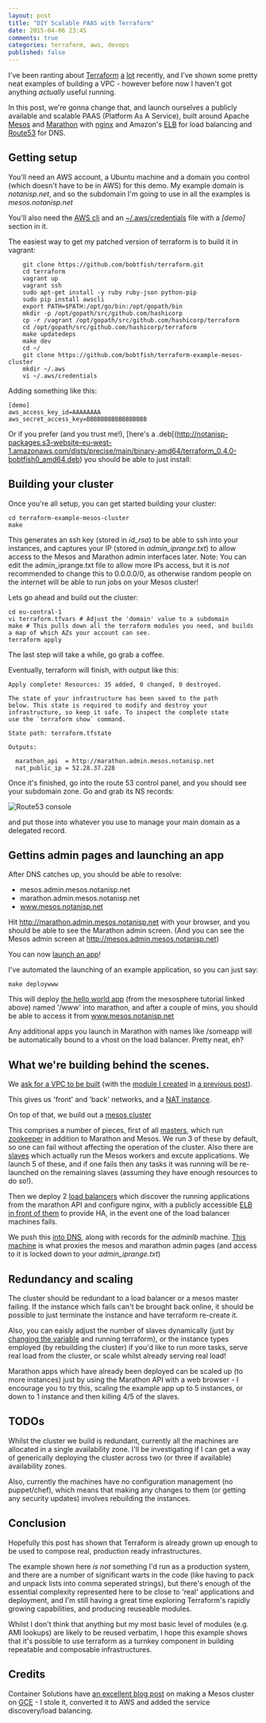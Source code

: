 ```yaml
---
layout: post
title: "DIY Scalable PAAS with Terraform"
date: 2015-04-06 23:45
comments: true
categories: terraform, aws, devops
published: false
---
```


I've been ranting about [Terraform](https://www.terraform.io/) [a](/blog/2015/03/29/terraform-from-the-ground-up/) [lot](/blog/2015/04/03/terraform-0-dot-4-0/) recently, and I've shown some pretty
neat examples of building a VPC - however before now I haven't got anything *actually*
useful running.

In this post, we're gonna change that, and launch ourselves a publicly
available and scalable PAAS (Platform As A Service), built around Apache [Mesos](http://mesos.apache.org/) and [Marathon](https://github.com/mesosphere/marathon)
with [nginx](http://nginx.org/) and Amazon's [ELB](http://aws.amazon.com/elasticloadbalancing/) for load balancing and [Route53](http://aws.amazon.com/route53/) for DNS.

<!-- more -->

## Getting setup

You'll need an AWS account, a Ubuntu machine and a domain you control (which doesn't have to be in AWS) for this demo.
My example domain is _notanisp.net_, and so the subdomain I'm going to use in all the examples is _mesos.notanisp.net_

You'll also need the [AWS cli](http://aws.amazon.com/cli/) and an [~/.aws/credentials](http://docs.aws.amazon.com/cli/latest/userguide/cli-chap-getting-started.html#cli-config-files)
file with a _[demo]_ section in it.

The easiest way to get my patched version of terraform is to build it in vagrant:

```
    git clone https://github.com/bobtfish/terraform.git
    cd terraform
    vagrant up
    vagrant ssh
    sudo apt-get install -y ruby ruby-json python-pip
    sudo pip install awscli
    export PATH=$PATH:/opt/go/bin:/opt/gopath/bin
    mkdir -p /opt/gopath/src/github.com/hashicorp
    cp -r /vagrant /opt/gopath/src/github.com/hashicorp/terraform
    cd /opt/gopath/src/github.com/hashicorp/terraform
    make updatedeps
    make dev
    cd ~/
    git clone https://github.com/bobtfish/terraform-example-mesos-cluster
    mkdir ~/.aws
    vi ~/.aws/credentials
```

Adding something like this:

    [demo]
    aws_access_key_id=AAAAAAAA
    aws_secret_access_key=BBBBBBBBBBBBBBBBB

Or if you prefer (and you trust me!), [here's a .deb[(http://notanisp-packages.s3-website-eu-west-1.amazonaws.com/dists/precise/main/binary-amd64/terraform_0.4.0-bobtfish0_amd64.deb)
you should be able to just install:

## Building your cluster

Once you're all setup, you can get started building your cluster:

```
cd terraform-example-mesos-cluster
make
```

This generates an ssh key (stored in _id_rsa_) to be able to ssh into your instances,
and captures your IP (stored in _admin_iprange.txt_) to allow access to the Mesos and
Marathon admin interfaces later. Note: You can edit the admin_iprange.txt file to
allow more IPs access, but it is *not* recommended to change this to 0.0.0.0/0,
as otherwise random people on the internet will be able to run jobs on your Mesos
cluster!

Lets go ahead and build out the cluster:

```
cd eu-central-1
vi terraform.tfvars # Adjust the 'domain' value to a subdomain
make # This pulls down all the terraform modules you need, and builds a map of which AZs your account can see.
terraform apply
```

The last step will take a while, go grab a coffee.

Eventually, terraform will finish, with output like this:

```
Apply complete! Resources: 35 added, 0 changed, 0 destroyed.

The state of your infrastructure has been saved to the path
below. This state is required to modify and destroy your
infrastructure, so keep it safe. To inspect the complete state
use the `terraform show` command.

State path: terraform.tfstate

Outputs:

  marathon_api  = http://marathon.admin.mesos.notanisp.net
  nat_public_ip = 52.28.37.228
```

Once it's finished, go into the route 53 control panel, and you should see your subdomain zone.
Go and grab its NS records:

![Route53 console](https://raw.githubusercontent.com/bobtfish/terraform-example-mesos-cluster/master/route53.png)

and put those into whatever you use to manage your main domain as a delegated record.

## Gettins admin pages and launching an app

After DNS catches up, you should be able to resolve:

  * mesos.admin.mesos.notanisp.net
  * marathon.admin.mesos.notanisp.net
  * www.mesos.notanisp.net

Hit http://marathon.admin.mesos.notanisp.net with your browser, and you should be able to see the
Marathon admin screen. (And you can see the Mesos admin screen at http://mesos.admin.mesos.notanisp.net)

You can now [launch an app](https://mesosphere.com/docs/tutorials/run-services-with-marathon)!

I've automated the launching of an example application, so you can just say:

    make deploywww

This will deploy [the hello world app](https://github.com/bobtfish/terraform-example-mesos-cluster/blob/master/eucentral1-demo/marathon_www.json)
 (from the mesosphere tutorial linked above) named '/www'
into marathon, and after a couple of mins, you should be able to access it from www.mesos.notanisp.net

Any additional apps you launch in Marathon with names like /someapp will be automatically bound
to a vhost on the load balancer. Pretty neat, eh?

## What we're building behind the scenes.

We [ask for a VPC to be built](https://github.com/bobtfish/terraform-example-mesos-cluster/blob/master/eucentral1-demo/vpc.tf)
(with the [module I created](https://github.com/bobtfish/terraform-vpc-nat) in [a previous post](http://bobtfish.github.io/blog/2015/03/29/terraform-from-the-ground-up/)).

This gives us 'front' and 'back' networks, and a [NAT instance](http://docs.aws.amazon.com/AmazonVPC/latest/UserGuide/VPC_NAT_Instance.html).

On top of that, we build out a [mesos cluster](https://github.com/bobtfish/terraform-example-mesos-cluster/blob/master/eucentral1-demo/mesos.tf)

This comprises a number of pieces, first of all [masters](https://github.com/bobtfish/tf_aws_mesos/blob/master/mesos_master/master.conf), which
run [zookeeper](https://zookeeper.apache.org/) in addition to Marathon and Mesos. We run 3 of these by default, so one can fail without
affecting the operation of the cluster. Also there are [slaves](https://github.com/bobtfish/tf_aws_mesos/blob/master/mesos_slave/slave.conf)
which actually run the Mesos workers and excute applications. We launch 5 of these, and if one fails then any tasks it was running
will be re-launched on the remaining slaves (assuming they have enough resources to do so!).

Then we deploy 2 [load balancers](https://github.com/bobtfish/tf_aws_mesos/blob/master/lb/lb.conf) which discover the running applications from the marathon
API and configure nginx, with a publicly accessible [ELB](http://aws.amazon.com/elasticloadbalancing/) [in front of them](https://github.com/bobtfish/tf_aws_mesos/blob/master/elb/main.tf)
 to provide HA, in the event one of the load balancer machines fails.

We push this [into DNS](https://github.com/bobtfish/tf_aws_mesos/blob/master/dns/main.tf), along with records for the _adminlb_ machine.
[This machine](https://github.com/bobtfish/tf_aws_mesos/blob/master/elb/main.tf) is what proxies the mesos and marathon admin pages (and access to it
is locked down to your _admin_iprange.txt_)

## Redundancy and scaling

The cluster should be redundant to a load balancer or a mesos master failing. If the instance which fails can't be brought back
online, it should be possible to just terminate the instance and have terraform re-create it.

Also, you can eaisly adjust the number of slaves dynamically (just by [changing the variable](https://github.com/bobtfish/terraform-example-mesos-cluster/blob/master/eucentral1-demo/mesos.tf#L6)
 and running terraform), or the instance types employed (by rebuilding the cluster) if you'd like to run more tasks, serve real
load from the cluster, or scale whilst already serving real load!

Marathon apps which have already been deployed can be scaled up (to more instances) just by using the Marathon API with a web browser - I encourage you to try this, scaling
the example app up to 5 instances, or down to 1 instance and then killing 4/5 of the slaves.

## TODOs

Whilst the cluster we build is redundant, currently all the machines are allocated in a single availability zone.
I'll be investigating if I can get a way of generically deploying the cluster across two (or three if available) availability zones.

Also, currently the machines have no configuration management (no puppet/chef), which means that making any changes to them (or getting
any security updates) involves rebuilding the instances.

## Conclusion

Hopefully this post has shown that Terraform is already grown up enough to be used to compose real, production ready infrastructures.

The example shown here *is not* something I'd run as a production system, and there are a number of significant warts
in the code (like having to pack and unpack lists into comma seperated strings), but there's enough of the essential complexity
represented here to be close to 'real' applications and deployment, and I'm still having a great time exploring Terraform's
rapidly growing capabilities, and producing reuseable modules.

Whilst I don't think that anything but my most basic level of modules (e.g. AMI lookups) are likely to be reused verbatim,
I hope this example shows that it's possible to use terraform as a turnkey component in building repeatable
and composable infrastructures.

## Credits

Container Solutions have [an excellent blog post](http://container-solutions.com/2015/04/how-to-set-up-mesos-on-google-cloud-with-terraform/)
on making a Mesos cluster on [GCE](https://cloud.google.com/compute/) - I stole it, converted it to AWS and added the service discovery/load balancing.

